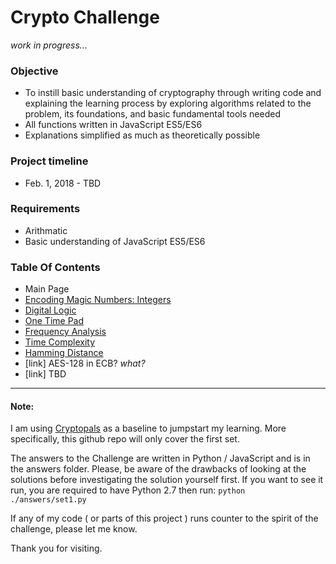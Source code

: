 # Crypto Challenge
_work in progress..._
### Objective
* To instill basic understanding of cryptography through writing code and explaining the learning process by exploring algorithms related to the problem, its foundations, and basic fundamental tools needed
* All functions written in JavaScript ES5/ES6
* Explanations simplified as much as theoretically possible

### Project timeline
* Feb. 1, 2018 - TBD

### Requirements
* Arithmatic
* Basic understanding of JavaScript ES5/ES6

### Table Of Contents
* Main Page
* [Encoding Magic Numbers: Integers](./problem1/)
* [Digital Logic](./problem2/)
* [One Time Pad](./problem3/)
* [Frequency Analysis](./problem4/)
* [Time Complexity](./problem5/)
* [Hamming Distance](./problem6/)
* [link] AES-128 in ECB? *what?*
* [link] TBD

---
#### Note:
I am using [Cryptopals](https://cryptopals.com/) as a baseline to jumpstart my learning.  More specifically, this github repo will only cover the first set.  

The answers to the Challenge are written in Python / JavaScript and is in the answers folder.  Please, be aware of the drawbacks of looking at the solutions before investigating the solution yourself first.  If you want to see it run, you are required to have Python 2.7 then run: 
```python ./answers/set1.py```

If any of my code ( or parts of this project ) runs counter to the spirit of the challenge, please let me know.

Thank you for visiting.